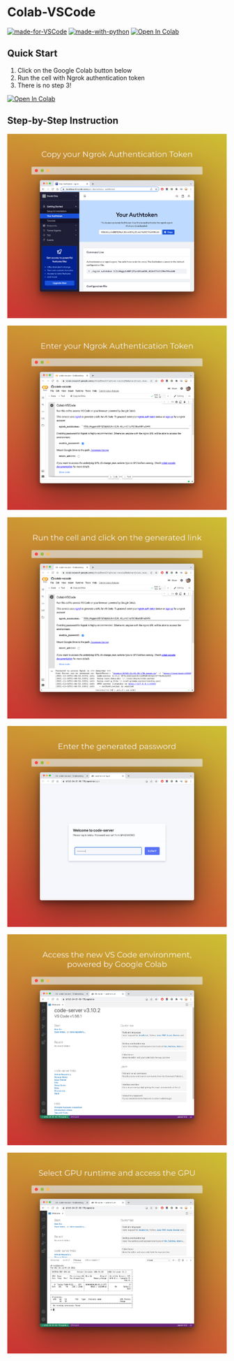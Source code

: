 # Colab-VSCode

[![made-for-VSCode](https://img.shields.io/badge/Made%20for-VSCode-1f425f.svg)](https://code.visualstudio.com/)
[![made-with-python](https://img.shields.io/badge/Made%20with-Python-1f425f.svg)](https://www.python.org/)
[![Open In Colab](https://colab.research.google.com/assets/colab-badge.svg)](https://colab.research.google.com/github/DerekChia/colab-vscode/blob/main/colab_vscode.ipynb)

## Quick Start

1. Click on the Google Colab button below
2. Run the cell with Ngrok authentication token
3. There is no step 3!

[![Open In Colab](https://colab.research.google.com/assets/colab-badge.svg)](https://colab.research.google.com/github/DerekChia/colab-vscode/blob/main/colab_vscode.ipynb)

## Step-by-Step Instruction

![1](images/1.png)

![2](images/2.png)

![3](images/3.png)

![4](images/4.png)

![5](images/5.png)

![6](images/6.png)

